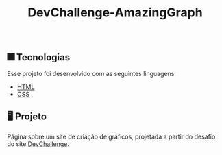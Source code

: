 <h1 align="center">
  <p>DevChallenge-AmazingGraph</p>
</h1>

<br>

## 🎆 Tecnologias

Esse projeto foi desenvolvido com as seguintes linguagens:

- [HTML](https://developer.mozilla.org/pt-BR/docs/Web/HTML)
- [CSS](https://www.w3schools.com/css/)


## 🖥️ Projeto

Página sobre um site de criação de gráficos, projetada a partir do desafio do site [DevChallenge](https://www.devchallenge.com.br/).

